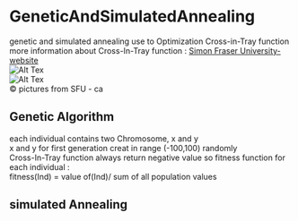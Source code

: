# GeneticAndSimulatedAnnealing
genetic and simulated annealing use to Optimization Cross-in-Tray function <br>
more information about Cross-In-Tray function : [Simon Fraser University-website](https://www.sfu.ca/~ssurjano/crossit.html)<br>
![Alt Tex](https://www.sfu.ca/~ssurjano/crossit.png) <br>
![Alt Tex](https://www.sfu.ca/~ssurjano/crossit2.png)<br>
© pictures from SFU - ca
## Genetic Algorithm
each individual contains two Chromosome, x and y <br>
x and y for first generation creat in range (-100,100) randomly<br>
Cross-In-Tray function always return negative value so fitness function for each individual : <br>
fitness(Ind) = value of(Ind)/ sum of all population values
## simulated Annealing
